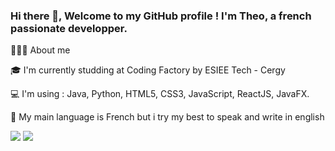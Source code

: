 ### Hi there 👋, Welcome to my GitHub profile ! I'm Theo, a french passionate developper.



🙋🏽‍♂️ About me

🎓 I'm currently studding at Coding Factory by ESIEE Tech - Cergy

💻 I'm using : Java, Python, HTML5, CSS3, JavaScript, ReactJS, JavaFX.

💬 My main language is French but i try my best to speak and write in english

![](https://github-readme-stats.vercel.app/api/top-langs/?username=test-s&theme=radical&hide_langs_below=8)
![](https://github-readme-stats.vercel.app/api?username=test-s&show_icons=true&theme=radical&count_private=true)
